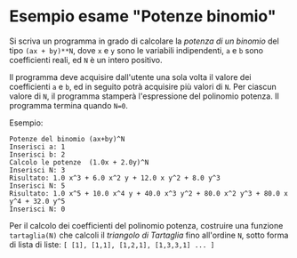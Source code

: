 # Esempio esame "Potenze binomio"

Si scriva un programma in grado di calcolare la _potenza di un binomio_ del tipo `(ax + by)**N`, dove `x` e `y` sono le
variabili indipendenti, `a` e `b` sono coefficienti reali, ed `N` è un intero positivo.

Il programma deve acquisire dall'utente una sola volta il valore dei coefficienti `a` e `b`, ed in seguito potrà
acquisire più valori di `N`. Per ciascun valore di `N`, il programma stamperà l'espressione del polinomio potenza. Il
programma termina quando `N=0`.

Esempio:

```
Potenze del binomio (ax+by)^N
Inserisci a: 1
Inserisci b: 2
Calcolo le potenze  (1.0x + 2.0y)^N
Inserisci N: 3
Risultato: 1.0 x^3 + 6.0 x^2 y + 12.0 x y^2 + 8.0 y^3 
Inserisci N: 5
Risultato: 1.0 x^5 + 10.0 x^4 y + 40.0 x^3 y^2 + 80.0 x^2 y^3 + 80.0 x y^4 + 32.0 y^5 
Inserisci N: 0
```

Per il calcolo dei coefficienti del polinomio potenza, costruire una funzione `tartaglia(N)` che calcoli
il _triangolo di Tartaglia_ fino all'ordine `N`, sotto forma di lista di liste:
`[ [1], [1,1], [1,2,1], [1,3,3,1] ... ]`
